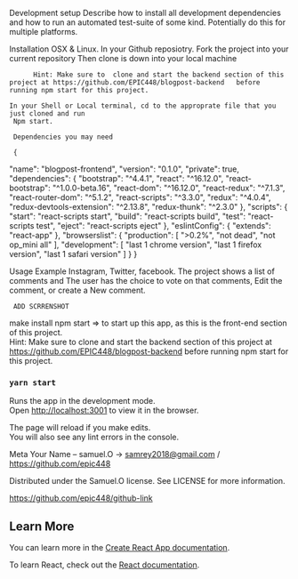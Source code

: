

Development setup
Describe how to install all development dependencies and how to run an automated test-suite of some kind. Potentially do this for multiple platforms.

Installation
   OSX & Linux.
   In your Github reposiotry. 
    Fork the project into your current repository 
     Then clone is down into your local machine 

    
          Hint: Make sure to  clone and start the backend section of this project at https://github.com/EPIC448/blogpost-backend   before running npm start for this project.

    In your Shell or Local terminal, cd to the approprate file that you just cloned and run 
     Npm start.

     Dependencies you may need

     {
  "name": "blogpost-frontend",
  "version": "0.1.0",
  "private": true,
  "dependencies": {
    "bootstrap": "^4.4.1",
    "react": "^16.12.0",
    "react-bootstrap": "^1.0.0-beta.16",
    "react-dom": "^16.12.0",
    "react-redux": "^7.1.3",
    "react-router-dom": "^5.1.2",
    "react-scripts": "^3.3.0",
    "redux": "^4.0.4",
    "redux-devtools-extension": "^2.13.8",
    "redux-thunk": "^2.3.0"
  },
  "scripts": {
    "start": "react-scripts start",
    "build": "react-scripts build",
    "test": "react-scripts test",
    "eject": "react-scripts eject"
  },
  "eslintConfig": {
    "extends": "react-app"
  },
  "browserslist": {
    "production": [
      ">0.2%",
      "not dead",
      "not op_mini all"
    ],
    "development": [
      "last 1 chrome version",
      "last 1 firefox version",
      "last 1 safari version"
    ]
  }
}


Usage Example
   Instagram, Twitter, facebook. 
    The project shows a list of comments and The user has the choice to vote on that comments, Edit the comment, or create a New comment.

     ADD SCRRENSHOT
  

make install
npm start   => to start up this app, as this is the front-end section of this project.    
        Hint: Make sure to  clone and start the backend section of this project at https://github.com/EPIC448/blogpost-backend   before running npm start for this project.



### `yarn start`

Runs the app in the development mode.<br />
Open [http://localhost:3001](http://localhost:3001) to view it in the browser.

The page will reload if you make edits.<br />
You will also see any lint errors in the console.


Meta
Your Name – samuel.O -> samrey2018@gmail.com / https://github.com/epic448

Distributed under the Samuel.O license. See LICENSE for more information.

https://github.com/epic448/github-link



## Learn More

You can learn more in the [Create React App documentation](https://facebook.github.io/create-react-app/docs/getting-started).

To learn React, check out the [React documentation](https://reactjs.org/).